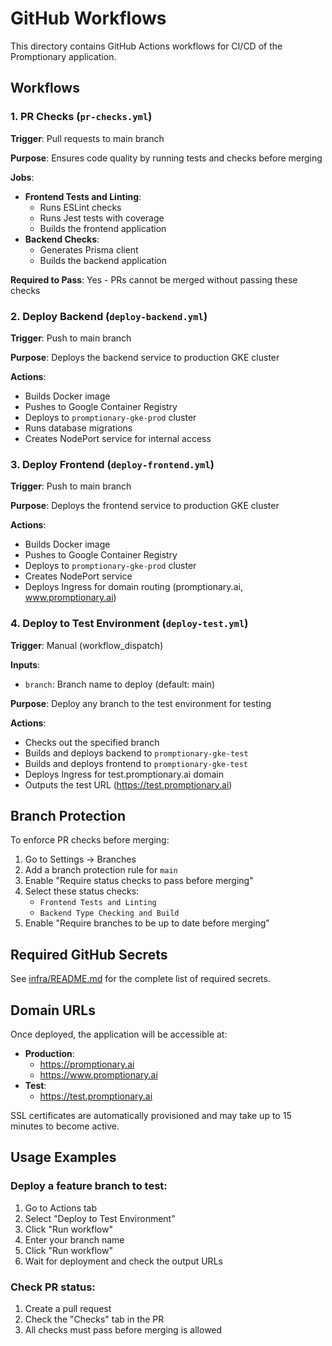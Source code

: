 # GitHub Workflows

This directory contains GitHub Actions workflows for CI/CD of the Promptionary application.

## Workflows

### 1. PR Checks (`pr-checks.yml`)

**Trigger**: Pull requests to main branch

**Purpose**: Ensures code quality by running tests and checks before merging

**Jobs**:
- **Frontend Tests and Linting**: 
  - Runs ESLint checks
  - Runs Jest tests with coverage
  - Builds the frontend application
- **Backend Checks**:
  - Generates Prisma client
  - Builds the backend application

**Required to Pass**: Yes - PRs cannot be merged without passing these checks

### 2. Deploy Backend (`deploy-backend.yml`)

**Trigger**: Push to main branch

**Purpose**: Deploys the backend service to production GKE cluster

**Actions**:
- Builds Docker image
- Pushes to Google Container Registry
- Deploys to `promptionary-gke-prod` cluster
- Runs database migrations
- Creates NodePort service for internal access

### 3. Deploy Frontend (`deploy-frontend.yml`)

**Trigger**: Push to main branch

**Purpose**: Deploys the frontend service to production GKE cluster

**Actions**:
- Builds Docker image
- Pushes to Google Container Registry
- Deploys to `promptionary-gke-prod` cluster
- Creates NodePort service
- Deploys Ingress for domain routing (promptionary.ai, www.promptionary.ai)

### 4. Deploy to Test Environment (`deploy-test.yml`)

**Trigger**: Manual (workflow_dispatch)

**Inputs**: 
- `branch`: Branch name to deploy (default: main)

**Purpose**: Deploy any branch to the test environment for testing

**Actions**:
- Checks out the specified branch
- Builds and deploys backend to `promptionary-gke-test`
- Builds and deploys frontend to `promptionary-gke-test`
- Deploys Ingress for test.promptionary.ai domain
- Outputs the test URL (https://test.promptionary.ai)

## Branch Protection

To enforce PR checks before merging:

1. Go to Settings → Branches
2. Add a branch protection rule for `main`
3. Enable "Require status checks to pass before merging"
4. Select these status checks:
   - `Frontend Tests and Linting`
   - `Backend Type Checking and Build`
5. Enable "Require branches to be up to date before merging"

## Required GitHub Secrets

See [infra/README.md](../../infra/README.md) for the complete list of required secrets.

## Domain URLs

Once deployed, the application will be accessible at:

- **Production**: 
  - https://promptionary.ai
  - https://www.promptionary.ai
- **Test**: 
  - https://test.promptionary.ai

SSL certificates are automatically provisioned and may take up to 15 minutes to become active.

## Usage Examples

### Deploy a feature branch to test:

1. Go to Actions tab
2. Select "Deploy to Test Environment"
3. Click "Run workflow"
4. Enter your branch name
5. Click "Run workflow"
6. Wait for deployment and check the output URLs

### Check PR status:

1. Create a pull request
2. Check the "Checks" tab in the PR
3. All checks must pass before merging is allowed
